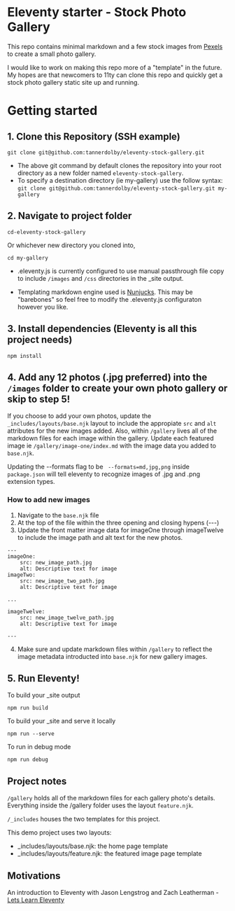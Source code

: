 # Eleventy starter - Stock Photo Gallery
This repo contains minimal markdown and a few stock images from [Pexels](https://pexels.com) to create a small photo gallery.

I would like to work on making this repo more of a "template" in the future. My hopes are that newcomers to 11ty can clone this repo and quickly get a stock photo gallery static site up and running.

# Getting started
## 1. Clone this Repository (SSH example)
```git clone git@github.com:tannerdolby/eleventy-stock-gallery.git```

- The above git command by default clones the repository into your root directory as a new folder named `eleventy-stock-gallery`.
- To specify a destination directory (ie my-gallery) use the follow syntax:
```git clone git@github.com:tannerdolby/eleventy-stock-gallery.git my-gallery```

## 2. Navigate to project folder
```cd-eleventy-stock-gallery``` 

Or whichever new directory you cloned into,

```cd my-gallery```

* .eleventy.js is currently configured to use manual passthrough file copy to include `/images` and `/css` directories in the _site output. 

* Templating markdown engine used is [Nunjucks](https://mozilla.github.io/nunjucks/). This may be "barebones" so feel free to modify the .eleventy.js configuraton however you like.

## 3. Install dependencies (Eleventy is all this project needs)
```npm install```

## 4. Add any 12 photos (.jpg preferred) into the `/images` folder to create your own photo gallery or skip to step 5! 
If you choose to add your own photos, update the `_includes/layouts/base.njk` layout to include the appropiate `src` and `alt` attributes for the new images added. Also, within `/gallery` lives all of the markdown files for each image within the gallery. Update each featured image ie `/gallery/image-one/index.md` with the image data you added to `base.njk`. 

Updating the --formats flag to be ` --formats=md,jpg,png` inside `package.json` will tell eleventy to recognize images of .jpg and .png extension types.

### How to add new images
1. Navigate to the `base.njk` file 
2. At the top of the file within the three opening and closing hypens (---)
3. Update the front matter image data for imageOne through imageTwelve to include the image path and alt text for the new photos.
```
---
imageOne:
    src: new_image_path.jpg
    alt: Descriptive text for image
imageTwo:
    src: new_image_two_path.jpg
    alt: Descriptive text for image

...

imageTwelve:
    src: new_image_twelve_path.jpg
    alt: Descriptive text for image

---
```
4. Make sure and update markdown files within `/gallery` to reflect the image metadata introducted into `base.njk` for new gallery images.

## 5. Run Eleventy! 
To build your _site output

```npm run build```

To build your _site and serve it locally

```npm run --serve```

To run in debug mode

```npm run debug```

## Project notes
`/gallery` holds all of the markdown files for each gallery photo's details. Everything inside the /gallery folder uses the layout `feature.njk`.

`/_includes` houses the two templates for this project.

This demo project uses two layouts:
* _includes/layouts/base.njk: the home page template
* _includes/layouts/feature.njk: the featured image page template

## Motivations
An introduction to Eleventy with Jason Lengstrog and Zach Leatherman - [Lets Learn Eleventy](https://www.learnwithjason.dev/let-s-learn-eleventy)